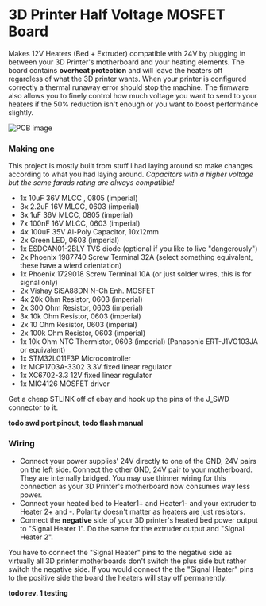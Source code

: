 # 3D Printer Half Voltage MOSFET Board
Makes 12V Heaters (Bed + Extruder) compatible with 24V by plugging in between your 3D Printer's motherboard and your heating elements. 
The board contains **overheat protection** and will leave the heaters off regardless of what the 3D printer wants. When your printer is configured correctly a thermal runaway error should stop the machine.
The firmware also allows you to finely control how much voltage you want to send to your heaters if the 50% reduction isn't enough or you want to boost performance slightly.

![PCB image](./BoardPicture_Rev2.png)


### Making one

This project is mostly built from stuff I had laying around so make changes according to what you had laying around. *Capacitors with a higher voltage but the same farads rating are always compatible!*

- 1x 10uF 36V MLCC , 0805 (imperial) 
- 3x 2.2uF 16V MLCC, 0603 (imperial) 
- 3x 1uF 36V MLCC, 0805 (imperial) 
- 7x 100nF 16V MLCC, 0603 (imperial) 
- 4x 100uF 35V Al-Poly Capacitor, 10x12mm
- 2x Green LED, 0603 (imperial)
- 1x ESDCAN01-2BLY TVS diode (optional if you like to live "dangerously")
- 2x Phoenix 1987740 Screw Terminal 32A (select something equivalent, these have a wierd orientation)
- 1x Phoenix 1729018 Screw Terminal 10A (or just solder wires, this is for signal only)
- 2x Vishay SiSA88DN N-Ch Enh. MOSFET
- 4x 20k Ohm Resistor, 0603 (imperial)
- 2x 300 Ohm Resistor, 0603 (imperial)
- 3x 10k Ohm Resistor, 0603 (imperial)
- 2x 10 Ohm Resistor, 0603 (imperial)
- 2x 100k Ohm Resistor, 0603 (imperial)
- 1x 10k Ohm NTC Thermistor, 0603 (imperial) (Panasonic ERT-J1VG103JA or equivalent)
- 1x STM32L011F3P Microcontroller
- 1x MCP1703A-3302 3.3V fixed linear regulator
- 1x XC6702-3.3 12V fixed linear regulator
- 1x MIC4126 MOSFET driver

Get a cheap STLINK off of ebay and hook up the pins of the J_SWD connector to it.

**todo swd port pinout**, **todo flash manual**


### Wiring 

- Connect your power supplies' 24V directly to one of the GND, 24V pairs on the left side. Connect the other GND, 24V pair to your motherboard. They are internally bridged. You may use thinner wiring for this connection as your 3D Printer's motherboard now consumes way less power. 
- Connect your heated bed to Heater1+ and Heater1- and your extruder to Heater 2+ and -. Polarity doesn't matter as heaters are just resistors. 
- Connect the **negative** side of your 3D printer's heated bed power output to "Signal Heater 1". Do the same for the extruder output and "Signal Heater 2". 

You have to connect the "Signal Heater" pins to the negative side as virtually all 3D printer motherboards don't switch the plus side but rather switch the negative side. If you would connect the the "Signal Heater" pins to the positive side the board the heaters will stay off permanently.


**todo rev. 1 testing**
